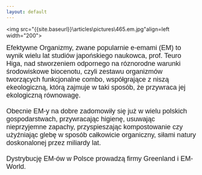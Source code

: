 ```yaml
---
layout: default
---
```

<img src="{{site.baseurl}}\articles\pictures\465.em.jpg"align=left width="200"><!--1--><p style="margin: 0px 0px 18px; font-size: 18px; font-family: Helvetica;">
Efektywne Organizmy, zwane popularnie e-emami (EM) to wynik wielu lat studiów japońskiego naukowca, prof. Teuro Higa, nad stworzeniem odpornego na róznorodne warunki środowiskowe biocenotu, czyli zestawu organizmów tworzących funkcjonalne combo, współgrające z niszą ekeologiczną, którą zajmuje w taki sposób, że przywraca jej ekologiczną równowagę.<br><br>Obecnie EM-y na dobre zadomowiły się już w wielu polskich gospodarstwach, przywracając higienę, usuwając nieprzyjemne zapachy, przyspieszając kompostowanie czy użyźniając glebę w sposób całkowicie organiczny, siłami natury doskonalonej przez miliardy lat. <br><br>Dystrybucję EM-ów w Polsce prowadzą firmy Greenland i EM-World.<br></p>